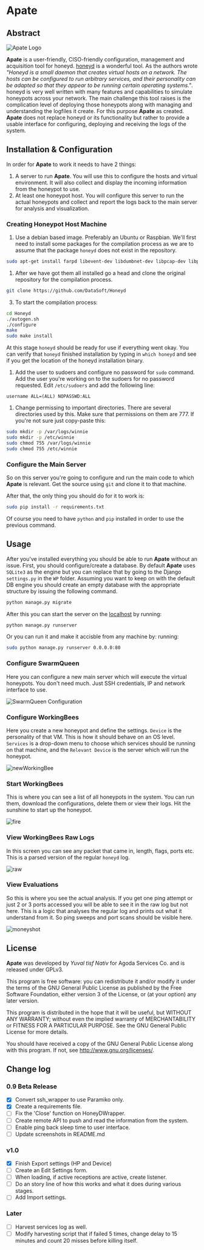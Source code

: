 # Apate

## Abstract
![Apate Logo](docs/logos/logo.jpg "Apate Logo")

**Apate** is a user-friendly, CISO-friendly configuration, management and acquisition tool for honeyd. [honeyd](http://www.honeyd.org/index.php) is a wonderful tool. As the authors wrote *"Honeyd is a small daemon that creates virtual hosts on a network. The hosts can be configured to run arbitrary services, and their personality can be adapted so that they appear to be running certain operating systems."*. honeyd is very well written with many features and capabilities to simulate honeypots across your network. The main challenge this tool raises is the complication level of deploying those honeypots along with managing and understanding the logfiles it create.
For this purpose **Apate** as created. **Apate** does not replace honeyd or its functionality but rather to provide a usable interface for configuring, deploying and receiving the logs of the system.

## Installation & Configuration
In order for **Apate** to work it needs to have 2 things:
  1. A server to run **Apate**.
     You will use this to configure the hosts and virtual environment. It will also collect and display the incoming information from the honeypot to use.
  1. At least one honeypot host.
     You will configure this server to run the actual honeypots and collect and report the logs back to the main server for analysis and visualization.

### Creating Honeypot Host Machine
 1. Use a debian based image. Preferably an Ubuntu or Raspbian. We'll first need to install some packages for the compilation process as we are to assume that the package `honeyd` does not exist in the repository.

 ```bash
 sudo apt-get install farpd libevent-dev libdumbnet-dev libpcap-dev libpcre3-dev libedit-dev bison flex libtool automake1.11 git zlib1g-dev openssh-server
 ```

 1. After we have got them all installed go a head and clone the original repository for the compilation process.

 ```bash
 git clone https://github.com/DataSoft/Honeyd
 ```

 3. To start the compilation process:
 ```bash
 cd Honeyd
 ./autogen.sh
 ./configure
 make
 sudo make install
 ```

 At this stage `honeyd` should be ready for use if everything went okay. You can verify that `honeyd` finished installation by typing in `which honeyd` and see if you get the location of the honeyd installation binary.

 1. Add the user to sudoers and configure no password for `sudo` command. Add the user you're working on to the sudoers for no password requested. Edit `/etc/sudoers` and add the following line:

 `username ALL=(ALL) NOPASSWD:ALL`


 1. Change permissing to important directories. There are several directories used by this. Make sure that permissions on them are 777.  If you're not sure just copy-paste this:
 ```bash
 sudo mkdir -p /var/logs/winnie
 sudo mkdir -p /etc/winnie
 sudo chmod 755 /var/logs/winnie
 sudo chmod 755 /etc/winnie
 ```

### Configure the Main Server
So on this server you're going to configure and run the main code to which **Apate** is relevant. Get the source using `git` and clone it to that machine.

After that, the only thing you should do for it to work is:
```bash
sudo pip install -r requirements.txt
```

Of course you need to have `python` and `pip` installed in order to use the previous command.


## Usage
After you've installed everything you should be able to run **Apate** without an issue. First, you should configure/create a database. By default **Apate** uses `SQLite3` as the engine but you can replace that by going to the Django `settings.py` in the `WP` folder.
Assuming you want to keep on with the default DB engine you should create an empty database with the appropriate structure by issuing the following command.
```bash
python manage.py migrate
```
After this you can start the server on the [localhost](http://127.0.0.1:8000) by running:
```bash
python manage.py runserver
```
Or you can run it and make it accisble from any machine by:
running:
```bash
sudo python manage.py runserver 0.0.0.0:80
```

### Configure SwarmQueen
Here you can configure a new main server which will execute the virtual honeypots. You don't need much. Just SSH credentials, IP and network interface to use.

![SwarmQueen Configuration](docs/screenshots/newServer.jpg "SwarmQueen Configuration")

### Configure WorkingBees
Here you create a new honeypot and define the settings. `Device` is the personality of that VM. This is how it should behave on an OS level. `Services` is a drop-down menu to choose which services should be running on that machine, and the `Relevant Device` is the server which will run the honeypot.

![newWorkingBee](docs/screenshots/newHoneypot.jpg "Configure a new WorkingBee")

### Start WorkingBees
This is where you can see a list of all honeypots in the system. You can run them, download the configurations, delete them or view their logs. Hit the sunshine to start up the honeypot.

![fire](docs/screenshots/startHoneypot.jpg "Fire It 'up")

### View WorkingBees Raw Logs
In this screen you can see any packet that came in, length, flags, ports etc. This is a parsed version of the regular `honeyd` log.

![raw](docs/screenshots/listLogs.jpg "raw")

### View Evaluations
So this is where you see the actual analysis. If you get one ping attempt or just 2 or 3 ports accessed you will be able to see it in the raw log but not here. This is a logic that analyses the regular log and prints out what it understand from it. So ping sweeps and port scans should be visible here.

![moneyshot](docs/screenshots/listEvents.jpg "moneyshot")


## License

**Apate** was developed by *Yuval tisf Nativ* for Agoda Services Co. and is released under GPLv3.

This program is free software: you can redistribute it and/or modify it under the terms of the GNU General Public License as published by the Free Software Foundation, either version 3 of the License, or (at your option) any later version.

This program is distributed in the hope that it will be useful, but WITHOUT ANY WARRANTY; without even the implied warranty of MERCHANTABILITY or FITNESS FOR A PARTICULAR PURPOSE.  See the GNU General Public License for more details.

You should have received a copy of the GNU General Public License along with this program.  If not, see <http://www.gnu.org/licenses/>.


## Change log

### 0.9 Beta Release
- [x] Convert ssh_wrapper to use Paramiko only.
- [x] Create a requirements file.
- [ ] Fix the 'Close' function on HoneyDWrapper.
- [ ] Create remote API to push and read the information from the system.
- [ ] Enable ping back sleep time to user interface.
- [ ] Update screenshots in README.md

### v1.0
- [x] Finish Export settings (HP and Device)
- [ ] Create an Edit Settings form.
- [ ] When loading, if active receptions are active, create listener.
- [ ] Do an story line of how this works and what it does during various stages.
- [ ] Add Import settings.

### Later
- [ ] Harvest services log as well.
- [ ] Modify harvesting script that if failed 5 times, change delay to 15 minutes and count 20 misses before killing itself.
